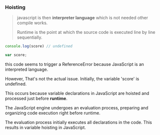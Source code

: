 ### Hoisting

> javascript is then **interpreter language** which is not needed other compile works.
> 
> Runtime is the point at which the source code is executed line by line sequentially.

```javascript
console.log(score) // undefined

var score;
```

this code seems to trigger a ReferenceError because JavaScript is an interpreted language.

However, That's not the actual issue. Initially, the variable 'score' is undefined. 

This occurs because variable declarations in JavaScript are hoisted and processed just before **runtime**.

The JavaScript engine undergoes an evaluation process, preparing and organizing code execution right before runtime.

The evaluation process initially executes all declarations in the code. 
This results in variable hoisting in JavaScript. 

